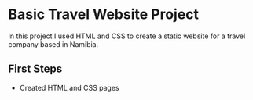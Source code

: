 # Basic Travel Website Project

In this project I used HTML and CSS to create a static website for a travel company based in Namibia.

## First Steps

- Created HTML and CSS pages
